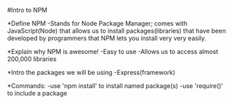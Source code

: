 #Intro to NPM

*Define NPM
-Stands for Node Package Manager; comes with JavaScript(Node) that allows us to install packages(libraries) that have been developed by programmers that 
NPM lets you install very very easily. 

*Explain why NPM is awesome!
-Easy to use
-Allows us to access almost 200,000 libraries

*Intro the packages we will be using
-Express(framework)

*Commands:
-use 'npm install' to install named package(s)
-use 'require()' to include a package 